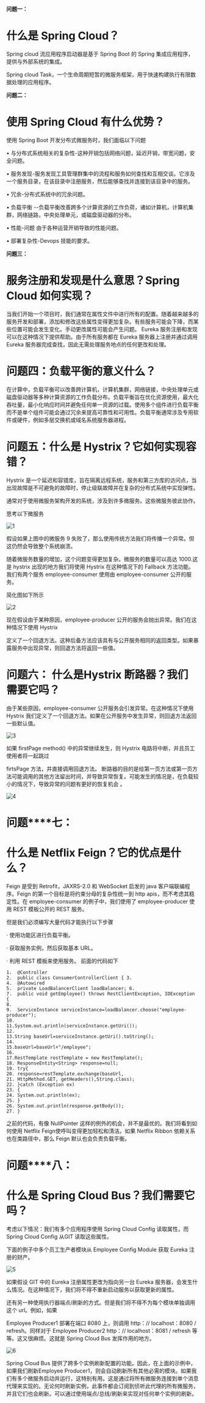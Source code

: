 **问题一：** 

# 什么是 Spring Cloud？ 

Spring cloud 流应用程序启动器是基于 Spring Boot 的 Spring 集成应用程序，提供与外部系统的集成。

Spring cloud Task，一个生命周期短暂的微服务框架，用于快速构建执行有限数据处理的应用程序。 

 

**问题二：** 

# 使用 Spring Cloud 有什么优势？ 

使用 Spring Boot 开发分布式微服务时，我们面临以下问题 

•    与分布式系统相关的复杂性-这种开销包括网络问题，延迟开销，带宽问题，安全问题。 

•    服务发现-服务发现工具管理群集中的流程和服务如何查找和互相交谈。它涉及一个服务目录，在该目录中注册服务，然后能够查找并连接到该目录中的服务。 

•    冗余-分布式系统中的冗余问题。 

•    负载平衡 --负载平衡改善跨多个计算资源的工作负荷，诸如计算机，计算机集群，网络链路，中央处理单元，或磁盘驱动器的分布。 

•    性能-问题 由于各种运营开销导致的性能问题。 

•    部署复杂性-Devops 技能的要求。 

**问题三：** 

# 服务注册和发现是什么意思？Spring Cloud 如何实现？ 

当我们开始一个项目时，我们通常在属性文件中进行所有的配置。随着越来越多的服务开发和部署，添加和修改这些属性变得更加复杂。有些服务可能会下降，而某些位置可能会发生变化。手动更改属性可能会产生问题。 Eureka 服务注册和发现可以在这种情况下提供帮助。由于所有服务都在 Eureka 服务器上注册并通过调用 Eureka 服务器完成查找，因此无需处理服务地点的任何更改和处理。 

 

# 问题四：负载平衡的意义什么？ 

在计算中，负载平衡可以改善跨计算机，计算机集群，网络链接，中央处理单元或磁盘驱动器等多种计算资源的工作负载分布。负载平衡旨在优化资源使用，最大化吞吐量，最小化响应时间并避免任何单一资源的过载。使用多个组件进行负载平衡而不是单个组件可能会通过冗余来提高可靠性和可用性。负载平衡通常涉及专用软件或硬件，例如多层交换机或域名系统服务器进程。 

 

# **问题五：什么是 Hystrix？它如何实现容错？**  

Hystrix 是一个延迟和容错库，旨在隔离远程系统，服务和第三方库的访问点，当出现故障是不可避免的故障时，停止级联故障并在复杂的分布式系统中实现弹性。 

通常对于使用微服务架构开发的系统，涉及到许多微服务。这些微服务彼此协作。  

思考以下微服务 

![1](SpringCloud面试专题及答案.assets/1.jpg)

假设如果上图中的微服务 9 失败了，那么使用传统方法我们将传播一个异常。但这仍然会导致整个系统崩溃。 

随着微服务数量的增加，这个问题变得更加复杂。微服务的数量可以高达 1000.这是 hystrix 出现的地方我们将使用 Hystrix 在这种情况下的 Fallback 方法功能。我们有两个服务 employee-consumer 使用由 employee-consumer 公开的服务。  

简化图如下所示  

![2](SpringCloud面试专题及答案.assets/2.jpg)

现在假设由于某种原因，employee-producer 公开的服务会抛出异常。我们在这种情况下使用 Hystrix

定义了一个回退方法。这种后备方法应该具有与公开服务相同的返回类型。如果暴露服务中出现异常，则回退方法将返回一些值。 

# 问题六： 什么是Hystrix 断路器？我们需要它吗？  

由于某些原因，employee-consumer 公开服务会引发异常。在这种情况下使用 Hystrix 我们定义了一个回退方法。如果在公开服务中发生异常，则回退方法返回一些默认值。 

![3](SpringCloud面试专题及答案.assets/3.jpg)

如果 firstPage method() 中的异常继续发生，则 Hystrix 电路将中断，并且员工使用者将一起跳过

firtsPage 方法，并直接调用回退方法。 断路器的目的是给第一页方法或第一页方法可能调用的其他方法留出时间，并导致异常恢复。可能发生的情况是，在负载较小的情况下，导致异常的问题有更好的恢复机会 。 

![4](SpringCloud面试专题及答案.assets/4.jpg)

# **问题****七：** 

# **什么是** **Netflix Feign？它的优点是什么？** 

Feign 是受到 Retrofit，JAXRS-2.0 和 WebSocket 启发的 java 客户端联编程序。Feign 的第一个目标是将约束分母的复杂性统一到 http apis，而不考虑其稳定性。在 employee-consumer 的例子中，我们使用了 employee-producer 使用 REST 模板公开的 REST 服务。

但是我们必须编写大量代码才能执行以下步骤

·   使用功能区进行负载平衡。 

·   获取服务实例，然后获取基本 URL。 

·   利用 REST 模板来使用服务。 前面的代码如下

```
1.  @Controller
2.  public class ConsumerControllerClient { 3.
4.  @Autowired
5.  private LoadBalancerClient loadBalancer; 6.
7.  public void getEmployee() throws RestClientException, IOException { 
8.
9.	ServiceInstance serviceInstance=loadBalancer.choose("employee-producer"); 
10.
11.System.out.println(serviceInstance.getUri()); 
12.
13.String baseUrl=serviceInstance.getUri().toString(); 
14.
15.baseUrl=baseUrl+"/employee"; 
16.
17.RestTemplate restTemplate = new RestTemplate(); 
18.	ResponseEntity<String> response=null; 
19.	try{ 
20.	response=restTemplate.exchange(baseUrl, 
21.	HttpMethod.GET, getHeaders(),String.class); 
22.	}catch (Exception ex) 
23.	{
24.	System.out.println(ex);
25.	}
26.	System.out.println(response.getBody());
27. }
```



之前的代码，有像 NullPointer 这样的例外的机会，并不是最优的。我们将看到如何使用 Netflix Feign使呼叫变得更加轻松和清洁。如果 Netflix Ribbon 依赖关系也在类路径中，那么 Feign 默认也会负责负载平衡。

# **问题****八：**

# **什么是** **Spring Cloud Bus？我们需要它吗？**

 考虑以下情况：我们有多个应用程序使用 Spring Cloud Config 读取属性，而 Spring Cloud Config 从GIT 读取这些属性。 

下面的例子中多个员工生产者模块从 Employee Config Module 获取 Eureka 注册的财产。

![5](SpringCloud面试专题及答案.assets/5.jpg)

如果假设 GIT 中的 Eureka 注册属性更改为指向另一台 Eureka 服务器，会发生什么情况。在这种情况下，我们将不得不重新启动服务以获取更新的属性。 

还有另一种使用执行器端点/刷新的方式。但是我们将不得不为每个模块单独调用这个 url。例如，如果

Employee Producer1 部署在端口 8080 上，则调用 http：// localhost：8080 / refresh。同样对于 Employee Producer2 http：// localhost：8081 / refresh 等等。这又很麻烦。这就是 Spring Cloud Bus 发挥作用的地方。  

 ![6](SpringCloud面试专题及答案.assets/6.jpg)

Spring Cloud Bus 提供了跨多个实例刷新配置的功能。因此，在上面的示例中，如果我们刷新Employee Producer1，则会自动刷新所有其他必需的模块。如果我们有多个微服务启动并运行，这特别有用。这是通过将所有微服务连接到单个消息代理来实现的。无论何时刷新实例，此事件都会订阅到侦听此代理的所有微服务，并且它们也会刷新。可以通过使用端点/总线/刷新来实现对任何单个实例的刷新。